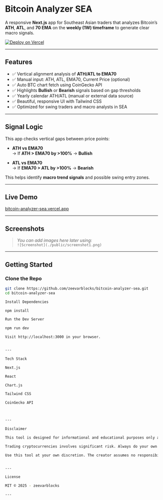 # Bitcoin Analyzer SEA

A responsive **Next.js** app for Southeast Asian traders that analyzes Bitcoin’s **ATH**, **ATL**, and **70 EMA** on the **weekly (1W) timeframe** to generate clear macro signals.

[![Deploy on Vercel](https://vercel.com/button)](https://vercel.com/new/project)

---

## Features

- ✅ Vertical alignment analysis of **ATH/ATL to EMA70**
- ✅ Manual input: ATH, ATL, EMA70, Current Price (optional)
- ✅ Auto BTC chart fetch using CoinGecko API
- ✅ Highlights **Bullish** or **Bearish** signals based on gap thresholds
- ✅ Yearly calendar ATH/ATL (manual or external data source)
- ✅ Beautiful, responsive UI with Tailwind CSS
- ✅ Optimized for swing traders and macro analysts in SEA

---

## Signal Logic

This app checks vertical gaps between price points:

- **ATH vs EMA70**  
  → If **ATH > EMA70 by >100%** → **Bullish**

- **ATL vs EMA70**  
  → If **EMA70 > ATL by >100%** → **Bearish**

This helps identify **macro trend signals** and possible swing entry zones.

---

## Live Demo

[bitcoin-analyzer-sea.vercel.app](https://bitcoin-analyzer-sea.vercel.app)

---

## Screenshots

> *You can add images here later using:*  
> `![Screenshot](./public/screenshot1.png)`

---

## Getting Started

### Clone the Repo

```bash
git clone https://github.com/zeevarblocks/bitcoin-analyzer-sea.git
cd bitcoin-analyzer-sea

Install Dependencies

npm install

Run the Dev Server

npm run dev

Visit http://localhost:3000 in your browser.


---

Tech Stack

Next.js

React

Chart.js

Tailwind CSS

CoinGecko API



---

Disclaimer

This tool is designed for informational and educational purposes only and does not constitute financial advice.

Trading cryptocurrencies involves significant risk. Always do your own research (DYOR) and consult with a licensed financial advisor before making investment decisions.

Use this tool at your own discretion. The creator assumes no responsibility for financial losses or gains based on the signals generated by this application.


---

License

MIT © 2025 - zeevarblocks

---

